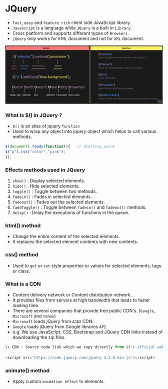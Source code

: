 # JQuery

- `Fast`, `easy` and `feature rich` client side JavaScript library.
- `JavaScript` is a language while `JQuery` is a built in `Library`.
- Cross platform and supports different types of `Browsers`.
- `jQuery` only works for `HTML` document and not for `XML` document.

![jQuery](Image/jQuery.png)

### What is $() in JQuery ?

- `$()` is an alias of jquery `function`
- Used to wrap any object into jquery object which helps to call various methods.

```javascript
$(document).ready(function(){   // Starting point
$("p").css("color","pink");
});
```

### Effects methods used in JQuery

1. `show()` : Display selected elements.
2. `hide()` : Hide selected elements.
3. `toggle()` : Toggle between two methods.
4. `fadein()` : Fades in selected elements.
5. `fadeout()` : Fades out the selected elements.
6. `fadeToggle()` : Toggle between `fadein()` and `fadeout()` methods.
7. `delay()` : Delay the executions of functions in the queue.

### html() method

- Change the entire content of the selected elements.
- It replaces the selected element contents with new contents.

### css() method

- Used to `get` or `set` style properties or values for selected elements, tags or class.

### What is a CDN

- Content delivery network or Content distribution network.
- It provides files from servers at high bandwidth that leads to faster loading time.
- There are several companies that provide free public CDN's. (`Google`, `Microsoft` and `Yahoo`)
- `Microsoft` loads jQuery from `AJAX` CDN.
- `Google` loads jQuery from Google libraries `API`.
- e.g. We use JavaScript, CSS, Bootstrap and JQuery CDN links instead of downloading the zip files.

```javascript
\\ CDN : Source code link which we copy directly from it's official website

<script src="https://code.jquery.com/jquery-3.1.0.min.js"></script>
```

### animate() method

- Apply custom `animation effect` to elements.

